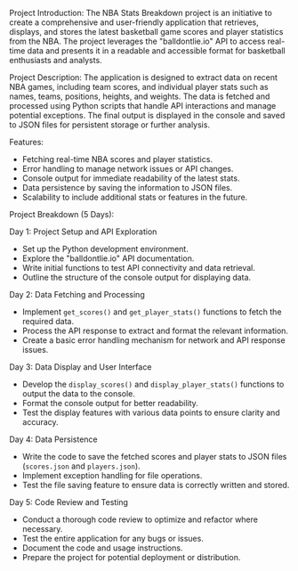 Project Introduction:
The NBA Stats Breakdown project is an initiative to create a comprehensive and user-friendly application that retrieves, displays, and stores the latest basketball game scores and player statistics from the NBA. The project leverages the "balldontlie.io" API to access real-time data and presents it in a readable and accessible format for basketball enthusiasts and analysts.

Project Description:
The application is designed to extract data on recent NBA games, including team scores, and individual player stats such as names, teams, positions, heights, and weights. The data is fetched and processed using Python scripts that handle API interactions and manage potential exceptions. The final output is displayed in the console and saved to JSON files for persistent storage or further analysis.

Features:
- Fetching real-time NBA scores and player statistics.
- Error handling to manage network issues or API changes.
- Console output for immediate readability of the latest stats.
- Data persistence by saving the information to JSON files.
- Scalability to include additional stats or features in the future.

Project Breakdown (5 Days):

Day 1: Project Setup and API Exploration
- Set up the Python development environment.
- Explore the "balldontlie.io" API documentation.
- Write initial functions to test API connectivity and data retrieval.
- Outline the structure of the console output for displaying data.

Day 2: Data Fetching and Processing
- Implement `get_scores()` and `get_player_stats()` functions to fetch the required data.
- Process the API response to extract and format the relevant information.
- Create a basic error handling mechanism for network and API response issues.

Day 3: Data Display and User Interface
- Develop the `display_scores()` and `display_player_stats()` functions to output the data to the console.
- Format the console output for better readability.
- Test the display features with various data points to ensure clarity and accuracy.

Day 4: Data Persistence
- Write the code to save the fetched scores and player stats to JSON files (`scores.json` and `players.json`).
- Implement exception handling for file operations.
- Test the file saving feature to ensure data is correctly written and stored.

Day 5: Code Review and Testing
- Conduct a thorough code review to optimize and refactor where necessary.
- Test the entire application for any bugs or issues.
- Document the code and usage instructions.
- Prepare the project for potential deployment or distribution.
  
